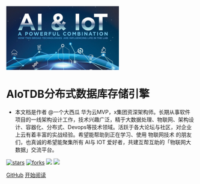 <img width="300px" src="./assets/aiot.jpg">

# AIoTDB分布式数据库存储引擎

- 本文档是作者 @一个大西瓜 华为云MVP，x集团资深架构师。长期从事软件项目的一线架构设计工作，技术兴趣广泛，精于大数据处理、物联网、架构设计、容器化、分布式、Devops等技术领域。活跃于各大论坛与社区，对企业上云有着丰富的实战经验。希望能帮助到正在学习、使用 物联网技术 的朋友们，也真诚的希望能聚集所有 AI与 IOT 爱好者，共建互帮互助的「物联网大数据」交流平台。

[![stars](https://badgen.net/github/stars/786744873/docker-compose-hub?icon=github&color=4ab8a1)](https://github.com/786744873/docker-compose-hub) [![forks](https://badgen.net/github/forks/786744873/docker-compose-hub?icon=github&color=4ab8a1)](https://github.com/786744873/docker-compose-hub) [<img src="https://img.shields.io/static/v1.svg?label=%E5%8D%9A%E5%AE%A2%E5%9B%AD&message=608%20stars&color=ef151f">](https://www.cnblogs.com/wyt007/) [<img src="https://img.shields.io/badge/%E5%BE%AE%E4%BF%A1-%E5%85%AC%E4%BC%97%E5%8F%B7-brightgreen">](https://images.cnblogs.com/cnblogs_com/wyt007/2231195/o_221018065052_%E5%85%AC%E4%BC%97%E5%8F%B7.jpg)

[GitHub](<https://github.com/786744873/aiotdb>)
[开始阅读](README.md)

